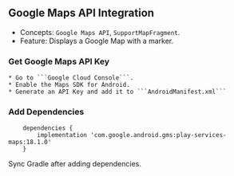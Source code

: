 ## Google Maps API Integration

* Concepts: ```Google Maps API```, ```SupportMapFragment```.
* Feature: Displays a Google Map with a marker.

### Get Google Maps API Key

    * Go to ```Google Cloud Console```.
    * Enable the Maps SDK for Android.
    * Generate an API Key and add it to ```AndroidManifest.xml```

### Add Dependencies

```
    dependencies {
        implementation 'com.google.android.gms:play-services-maps:18.1.0'
    }
```

Sync Gradle after adding dependencies.

